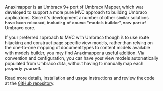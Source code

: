 Anaximapper is an Umbraco 9+ port of Umbraco Mapper, which was developed to support a more pure MVC approach to building Umbraco applications. Since it's development a number of other similar solutions have been released, including of course "models builder", now part of Umbraco core.

If your preferred approach to MVC with Umbraco though is to use route hijacking and construct page specific view models, rather than relying on the one-to-one mapping of document types to content models available with models builder, you may find Anaximapper a useful addition. Via convention and configuration, you can have your view models automatically populated from Umbraco data, without having to manually map each property yourself.

Read more details, installation and usage instructions and review the code at the [GitHub repository](https://github.com/AndyButland/Anaximapper).